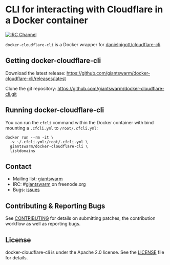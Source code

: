 # CLI for interacting with Cloudflare in a Docker container

[![IRC Channel](https://img.shields.io/badge/irc-%23giantswarm-blue.svg)](https://kiwiirc.com/client/irc.freenode.net/#giantswarm)

`docker-cloudflare-cli` is a Docker wrapper for [danielpigott/cloudflare-cli](https://github.com/danielpigott/cloudflare-cli).

## Getting docker-cloudflare-cli

Download the latest release: https://github.com/giantswarm/docker-cloudflare-cli/releases/latest

Clone the git repository: https://github.com/giantswarm/docker-cloudflare-cli.git

## Running docker-cloudflare-cli

You can run the `cfcli` command within the Docker container with bind mounting a
`.cfcli.yml` to `/root/.cfcli.yml`:
```
docker run --rm -it \
  -v ~/.cfcli.yml:/root/.cfcli.yml \
  giantswarm/docker-cloudflare-cli \
  listdomains
```

## Contact

- Mailing list: [giantswarm](https://groups.google.com/forum/#!forum/giantswarm)
- IRC: #[giantswarm](irc://irc.freenode.org:6667/#giantswarm) on freenode.org
- Bugs: [issues](https://github.com/giantswarm/docker-cloudflare-cli/issues)

## Contributing & Reporting Bugs

See [CONTRIBUTING](CONTRIBUTING.md) for details on submitting patches, the
contribution workflow as well as reporting bugs.

## License

docker-cloudflare-cli is under the Apache 2.0 license. See the [LICENSE](LICENSE) file for details.

